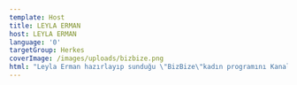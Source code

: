 ```yaml
---
template: Host
title: LEYLA ERMAN
host: LEYLA ERMAN
language: '0'
targetGroup: Herkes
coverImage: /images/uploads/bizbize.png
html: "Leyla Erman hazırlayıp sunduğu \"BizBize\"kadın programını Kanal Hayat ekranlarından veya \ryoutube sayfamızdan takip edebilirsiniz.\r Esen Kalın."
---
```


